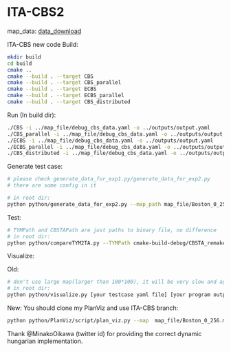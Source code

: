 # ITA-CBS2

map_data: [data_download](https://drive.google.com/file/d/1NOI4AxlLeqFZKxPTLKaU5x70LJUBswk-/view?usp=sharing)

ITA-CBS new code
Build:

```bash
mkdir build
cd build
cmake ..
cmake --build . --target CBS
cmake --build . --target CBS_parallel
cmake --build . --target ECBS
cmake --build . --target ECBS_parallel
cmake --build . --target CBS_distributed
```

Run (In build dir):
```bash
./CBS -i ../map_file/debug_cbs_data.yaml -o ../outputs/output.yaml
./CBS_parallel -i ../map_file/debug_cbs_data.yaml -o ../outputs/output.yaml
./ECBS -i ../map_file/debug_cbs_data.yaml -o ../outputs/output.yaml
./ECBS_parallel -i ../map_file/debug_cbs_data.yaml -o ../outputs/output.yaml
./CBS_distributed -i ../map_file/debug_cbs_data.yaml -o ../outputs/output.yaml
```


Generate test case:

```bash
# please check generate_data_for_exp1.py/generate_data_for_exp2.py
# there are some config in it

# in root dir:
python python/generate_data_for_exp2.py --map_path map_file/Boston_0_256.map --output_dir map_file/Paper_boston_256_256_060 --common_ratio 0.6
```

Test:

```bash
# TYMPath and CBSTAPath are just paths to binary file, no difference
# in root dir:
python python/compareTYM2TA.py --TYMPath cmake-build-debug/CBSTA_remake --CBSTAPath cmake-build-debug/ITACBS_remake --map_dir map_file/Paper_boston_256_256_060 --time 15 --seed 0
```

Visualize:

Old:
```bash
# don't use large map(larger than 100*100), it will be very slow and agents will be very small.
# in root dir:
python python/visualize.py [your testcase yaml file] [your program output yaml]
```

New:
You should clone my PlanViz and use ITA-CBS branch:
```bash
python python/PlanViz/script/plan_viz.py --map  map_file/Boston_0_256.map --plan_path_type2 outputs/output.yaml --grid --aid --ca --tid --ppm 2
```


Thank @MinakoOikawa (twitter id) for providing the correct dynamic hungarian implementation.